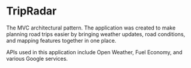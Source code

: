 # TripRadar

The MVC architectural pattern. The application was created to make planning road trips easier by bringing weather updates, road conditions, and mapping features together in one place. 

APIs used in this application include Open Weather, Fuel Economy, and various Google services. 
